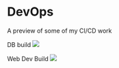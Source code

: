 # DevOps
A preview of some of my CI/CD work


DB build
<img src="https://empyrean-solutions.visualstudio.com/Liquidity%20Stress/_apis/build/status/Liquidity Database/Liquidity%20Stress-Automated%20SQL%20builder"/>

Web Dev Build
<img src="https://empyrean-solutions.visualstudio.com/Liquidity%20Stress/_apis/build/status/Liquidity Web/Liquidity%20Stress-Web-Dev?branchName=$/Liquidity Stress/sprint15/Web/NewUI/EmpyreanLiquidity"/>
